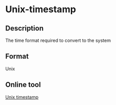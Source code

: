 # Unix-timestamp

## Description
The time format required to convert to the system

## Format
Unix

## Online tool

<a href="https://www.epochconverter.com/" target="_blank"> Unix timestamp</a>
